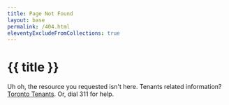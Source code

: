 ```yaml
---
title: Page Not Found
layout: base
permalink: /404.html
eleventyExcludeFromCollections: true
---
```


# {{ title }}

Uh oh, the resource you requested isn't here. Tenants related information? [Toronto Tenants](https://www.torontotenants.org/). Or, dial 311 for help.
